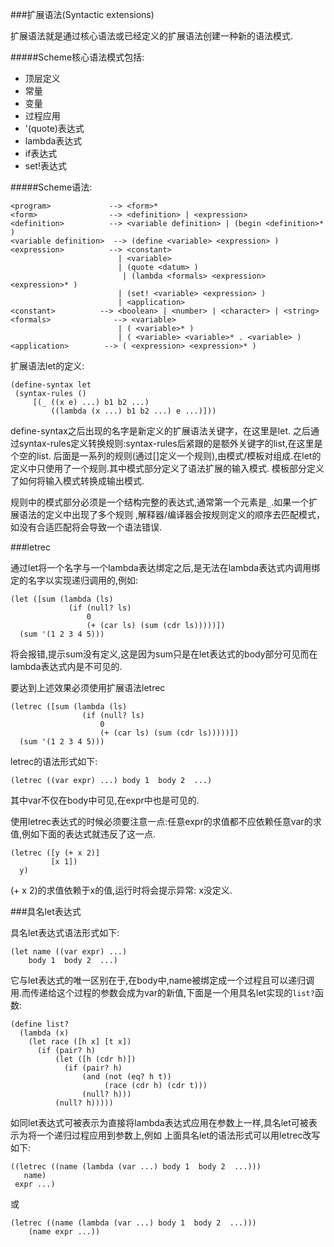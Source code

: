 ###扩展语法(Syntactic extensions)

扩展语法就是通过核心语法或已经定义的扩展语法创建一种新的语法模式.


#####Scheme核心语法模式包括:

* 顶层定义
* 常量
* 变量
* 过程应用
* '(quote)表达式
* lambda表达式
* if表达式
* set!表达式

#####Scheme语法:

	<program>    		  --> <form>*
    <form>       		  --> <definition> | <expression>
    <definition> 		  --> <variable definition> | (begin <definition>* )
    <variable definition>  --> (define <variable> <expression> )
    <expression> 		  --> <constant>
                     		| <variable>
    				 		| (quote <datum> )
    					     | (lambda <formals> <expression> <expression>* )
    				 		| (set! <variable> <expression> )
                     		| <application>
    <constant> 			--> <boolean> | <number> | <character> | <string>
    <formals>              --> <variable>
    				 		| ( <variable>* )
    				 		| ( <variable> <variable>* . <variable> )
	<application> 		 --> ( <expression> <expression>* )
    
    

扩展语法let的定义:

	(define-syntax let
  	 (syntax-rules ()
    	 [(_ ((x e) ...) b1 b2 ...)
     		 ((lambda (x ...) b1 b2 ...) e ...)]))

define-syntax之后出现的名字是新定义的扩展语法关键字，在这里是let.
之后通过syntax-rules定义转换规则:syntax-rules后紧跟的是额外关键字的list,在这里是个空的list.
后面是一系列的规则(通过[]定义一个规则),由模式/模板对组成.在let的定义中只使用了一个规则.其中模式部分定义了语法扩展的输入模式.
模板部分定义了如何将输入模式转换成输出模式.

规则中的模式部分必须是一个结构完整的表达式,通常第一个元素是`_`.如果一个扩展语法的定义中出现了多个规则
,解释器/编译器会按规则定义的顺序去匹配模式，如没有合适匹配将会导致一个语法错误.


###letrec

通过let将一个名字与一个lambda表达绑定之后,是无法在lambda表达式内调用绑定的名字以实现递归调用的,例如:

    (let ([sum (lambda (ls)
                 (if (null? ls)
                     0
                     (+ (car ls) (sum (cdr ls)))))])
      (sum '(1 2 3 4 5)))

将会报错,提示sum没有定义,这是因为sum只是在let表达式的body部分可见而在lambda表达式内是不可见的.

要达到上述效果必须使用扩展语法letrec

    (letrec ([sum (lambda (ls)
                    (if (null? ls)
                        0
                        (+ (car ls) (sum (cdr ls)))))])
      (sum '(1 2 3 4 5)))

letrec的语法形式如下:
	
    (letrec ((var expr) ...) body 1  body 2  ...)
    
其中var不仅在body中可见,在expr中也是可见的.    

使用letrec表达式的时候必须要注意一点:任意expr的求值都不应依赖任意var的求值,例如下面的表达式就违反了这一点.

    (letrec ([y (+ x 2)]
             [x 1])
      y)

(+ x 2)的求值依赖于x的值,运行时将会提示异常: x没定义.


###具名let表达式

具名let表达式语法形式如下:

	(let name ((var expr) ...)
  		body 1  body 2  ...)
	
它与let表达式的唯一区别在于,在body中,name被绑定成一个过程且可以递归调用.而传递给这个过程的参数会成为var的新值,下面是一个用具名let实现的`list?`函数:

    (define list?
      (lambda (x)
        (let race ([h x] [t x])
          (if (pair? h)
              (let ([h (cdr h)])
                (if (pair? h)
                    (and (not (eq? h t))
                         (race (cdr h) (cdr t)))
                    (null? h)))
              (null? h)))))
              
如同let表达式可被表示为直接将lambda表达式应用在参数上一样,具名let可被表示为将一个递归过程应用到参数上,例如
上面具名let的语法形式可以用letrec改写如下:

    ((letrec ((name (lambda (var ...) body 1  body 2  ...)))
       name)
     expr ...)
     
或

	(letrec ((name (lambda (var ...) body 1  body 2  ...)))
  		(name expr ...))

              